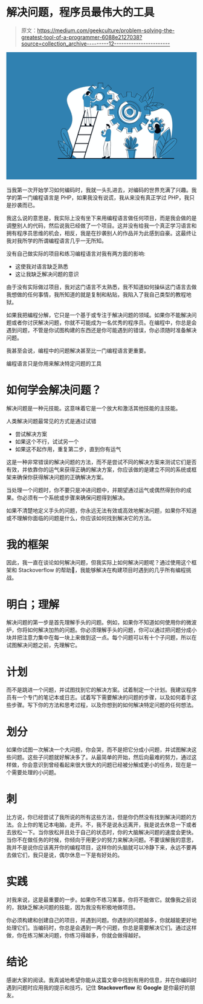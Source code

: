 # 解决问题，程序员最伟大的工具

> 原文：<https://medium.com/geekculture/problem-solving-the-greatest-tool-of-a-programmer-6088e2127038?source=collection_archive---------12----------------------->

![](img/b1edc2def7eaeb2052fcee038d0c7177.png)

当我第一次开始学习如何编码时，我就一头扎进去，对编码的世界充满了兴趣。我学的第一门编程语言是 PHP，如果我没有说谎，我从来没有真正学过 PHP，我只是抄袭而已。

我这么说的意思是，我实际上没有坐下来用编程语言做任何项目，而是我会做的是调整别人的代码，然后说我已经做了一个项目。这并没有给我一个真正学习语言和拥有程序员思维的机会，相反，我是在抄袭别人的作品并为此感到自豪。这最终让我对我所学的所谓编程语言几乎一无所知。

没有自己做实际的项目和练习编程语言对我有两方面的影响:

*   这使我对语言缺乏熟悉
*   这让我缺乏解决问题的意识

由于没有实际做过项目，我对这门语言不太熟悉，我不知道如何操纵这门语言去做我想做的任何事情，我所知道的就是复制和粘贴，我陷入了我自己类型的教程地狱。

如果我把编程分解，它只是一个基于或专注于解决问题的领域。如果你不能解决问题或者你讨厌解决问题，你就不可能成为一名优秀的程序员。在编程中，你总是会遇到问题，不管是你试图构建的东西还是你可能遇到的错误，你必须随时准备解决问题。

我甚至会说，编程中的问题解决甚至比一门编程语言更重要。

编程语言只是你用来解决特定问题的工具

# 如何学会解决问题？

解决问题是一种元技能。这意味着它是一个放大和激活其他技能的主技能。

人类解决问题最常见的方式是通过试错

*   尝试解决方案
*   如果这个不行，试试另一个
*   如果这不起作用，重复第二步，直到你有运气

这是一种非常错误的解决问题的方法，而不是尝试不同的解决方案来测试它们是否有效，并依靠你的运气来获得正确的解决方案，你应该做的是建立不同的系统或框架来确保你获得解决问题的正确解决方案。

当处理一个问题时，你不要只是冲进问题中，并期望通过运气或偶然得到你的成果。你必须有一个系统或步骤来确保问题得到解决。

如果不清楚地定义手头的问题，你永远无法有效或高效地解决问题，如果你不知道或不理解你面临的问题是什么，你应该如何找到解决它的方法。

# 我的框架

因此，我一直在谈论如何解决问题，但我实际上如何解决问题呢？通过使用这个框架和 Stackoverflow 的帮助🤣，我能够解决在构建项目时遇到的几乎所有编程挑战。

# 明白；理解

解决问题的第一步是首先理解手头的问题。例如，如果你不知道如何使用你的微波炉，你将如何解决加热的问题。你必须理解手头的问题，你可以通过把问题分成小块并把注意力集中在每一块上来做到这一点。每个问题可以有十个子问题，所以在试图解决问题之前，先理解它。

# 计划

而不是跳进一个问题，并试图找到它的解决方案。试着制定一个计划。我建议程序员有一个专门的笔记本或日志。试着写下需要解决的问题的步骤，以及如何着手这些步骤。写下你的方法和思考过程，以及你想到的如何解决特定问题的任何想法。

# 划分

如果你试图一次解决一个大问题，你会哭，而不是把它分成小问题，并试图解决这些问题。这些子问题就好解决多了。从最简单的开始，然后向最难的努力，通过这样做，你会意识到曾经看起来很大很大的问题已经被分解成更小的任务，现在是一个需要处理的小问题。

# 刺

比方说，你已经尝试了我所说的所有这些方法，但是你仍然没有找到解决问题的方法。合上你的笔记本电脑，走开。不，我不是说永远离开，我是说去休息一下或者去放松一下。当你放松并且处于自己的状态时，你的大脑解决问题的速度会更快。当你不在做任务的时候，你倾向于用更少的努力来解决问题。不要误解我的意思，我并不是说你应该离开你的编程项目，这样你的头脑就可以冷静下来，永远不要再去做它们，我只是说，偶尔休息一下是有好处的。

# 实践

对我来说，这是最重要的一步。如果你不练习某事，你将不能做它。就像我之前说的，我缺乏解决问题的技能，因为我没有积极地做项目。

你必须构建和创建自己的项目，并遇到问题。你遇到的问题越多，你就越能更好地处理它们。当编码时，你总是会遇到一两个问题，你总是需要解决它们。通过这样做，你在练习解决问题，你练习得越多，你就会做得越好。

# 结论

感谢大家的阅读。我真诚地希望你能从这篇文章中找到有用的信息，并在你编码时遇到问题时应用我的提示和技巧，记住 **Stackoverflow** 和 **Google** 是你最好的朋友。
